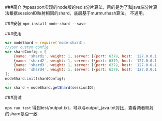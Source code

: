 ###简介
为passport实现的node版的redis分片算法，目的是为了和java端分片算法根据sessionID映射相同的shard，底层基于murmurhash算法。
不通用。

###安装
`npm install node-shard --save`

###使用
```javascript
var nodeShard = require('node-shard);
//your custom config
var shardConfig = [
    {name: 'shard1', weight: 1, server: [{port: 6379, host: '127.0.0.1'}]},
    {name: 'shard2', weight: 1, server: [{port: 6379, host: '127.0.0.1'}]},
    {name: 'shard3', weight: 1, server: [{port: 6379, host: '127.0.0.1'}]},
    {name: 'shard4', weight: 1, server: [{port: 6379, host: '127.0.0.1'}]},
];
nodeShard.init(shardConfig);
...
var shard = nodeShard.getShard(sessionID);

```

###测试

`npm run test`
得到test/output.txt，可以与output_java.txt对比，查看两者映射的shard是否一致 
